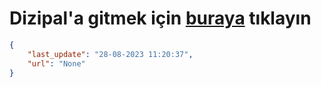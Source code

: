 # Dizipal'a gitmek için [buraya](None) tıklayın
    
```json
{
    "last_update": "28-08-2023 11:20:37",
    "url": "None"
}
```